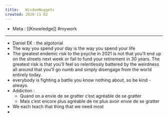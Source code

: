 ```yaml
---
title:   WisdomNuggets
created: 2020-11-02
---
```

- Meta :  [[Knowledge]] #mywork
- ------------------------------------------------ 
- Daniel EK : the algotorial
- The way you spend your day is the way you spend your life
- The greatest endemic risk to the psyche in 2021 is not that you’ll end up on the streets next week or fail to fund your retirement in 30 years. The greatest risk is that you’ll feel so relentlessly battered by the weirdness all around that you’ll go numb and simply disengage from the world entirely today.
- everybody is fighting a battle you know nothing about, so be kind - always.
- Addiction :
    - Quand on a envie de se gratter c’est agréable de se gratter
    - Mais c’est encore plus agréable de ne plus avoir envie de se gratter
- We each teach that thing that we need most
- 

